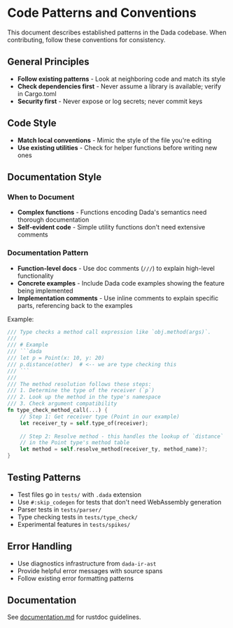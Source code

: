# Code Patterns and Conventions

This document describes established patterns in the Dada codebase. When contributing, follow these conventions for consistency.

## General Principles

- **Follow existing patterns** - Look at neighboring code and match its style
- **Check dependencies first** - Never assume a library is available; verify in Cargo.toml
- **Security first** - Never expose or log secrets; never commit keys

## Code Style

- **Match local conventions** - Mimic the style of the file you're editing
- **Use existing utilities** - Check for helper functions before writing new ones

## Documentation Style

### When to Document
- **Complex functions** - Functions encoding Dada's semantics need thorough documentation
- **Self-evident code** - Simple utility functions don't need extensive comments

### Documentation Pattern
- **Function-level docs** - Use doc comments (`///`) to explain high-level functionality
- **Concrete examples** - Include Dada code examples showing the feature being implemented
- **Implementation comments** - Use inline comments to explain specific parts, referencing back to the examples

Example:
```rust
/// Type checks a method call expression like `obj.method(args)`.
/// 
/// # Example
/// ```dada
/// let p = Point(x: 10, y: 20)
/// p.distance(other)  # <-- we are type checking this
/// ```
/// 
/// The method resolution follows these steps:
/// 1. Determine the type of the receiver (`p`)
/// 2. Look up the method in the type's namespace
/// 3. Check argument compatibility
fn type_check_method_call(...) {
    // Step 1: Get receiver type (Point in our example)
    let receiver_ty = self.type_of(receiver);
    
    // Step 2: Resolve method - this handles the lookup of `distance` 
    // in the Point type's method table
    let method = self.resolve_method(receiver_ty, method_name)?;
}
```

## Testing Patterns

- Test files go in `tests/` with `.dada` extension
- Use `#:skip_codegen` for tests that don't need WebAssembly generation
- Parser tests in `tests/parser/`
- Type checking tests in `tests/type_check/`
- Experimental features in `tests/spikes/`

## Error Handling

- Use diagnostics infrastructure from `dada-ir-ast`
- Provide helpful error messages with source spans
- Follow existing error formatting patterns

## Documentation

See [documentation.md](./documentation.md) for rustdoc guidelines.